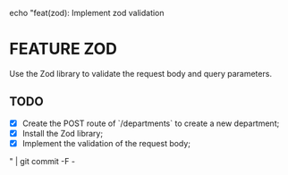 echo "feat(zod): Implement zod validation

# FEATURE ZOD

Use the Zod library to validate the request body and query parameters.

## TODO

- [x] Create the POST route of \`/departments\` to create a new department;
- [x] Install the Zod library;
- [x] Implement the validation of the request body;

" | git commit -F -
